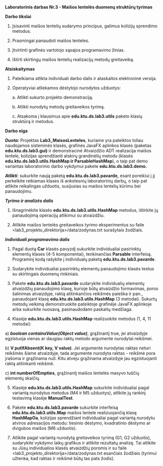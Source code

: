 **Laboratorinis darbas Nr.3 - Maišos lentelės duomenų struktūrų
tyrimas**

**Darbo tikslai**

1.  Įsisavinti maišos lentelių sudarymo principus, galimus kolizijų
    sprendimo metodus.

2.  Prasmingai panaudoti maišos lenteles.

3.  Įtvirtinti grafinės vartotojo sąsajos programavimo žinias.

4.  Ištirti skirtingų maišos lentelių realizacijų metodų greitaveiką.

**Atsiskaitymas**

1.  Pateikiama atlikta individuali darbo dalis ir ataskaitos elektroninė
    versija.

2.  Operatyviai atliekamos dėstytojo nurodytos užduotys:

    a.  Atlikti sukurto projekto demonstraciją.

    b.  Atlikti nurodytų metodų greitaveikos tyrimą.

    c.  Atsakoma į klausimus apie **edu.ktu.ds.lab3.utils** paketo
        klasių struktūrą ir metodus.

**Darbo eiga**

***Duota*:** Projektas **Lab3\_MaisosLenteles**, kuriame yra pateiktos
toliau naudojamos sisteminės klasės, grafinės JavaFX aplinkos klasės
(paketas **edu.ktu.ds.lab3.gui)** ir demonstracinė Atvaizdžio ADT
realizacija maišos lentele, kolizijas sprendžianti atskirų grandinėlių
metodu (klasės **edu.ktu.ds.lab3.utils.HashMap ir ParsableHashMap**), o
taip pat demo variantas laboratorinio darbo vykdymui pakete
**edu.ktu.ds.lab3.demo.**

***Atlikti***: sukurkite naują paketą **edu.ktu.ds.lab3.pavarde,** esant
poreikiui į jį perkelkite reikiamas klases iš ankstesnių laboratorinių
darbų, o taip pat atlikite reikalingas užduotis, susijusias su maišos
lentelių kūrimu bei panaudojimu.

***Tyrimo ir analizės dalis***

1.  Išnagrinėkite klasės **edu.ktu.ds.lab3.utils.HashMap** metodus,
    ištirkite jų panaudojimą operacijų atlikimui su atvaizdžiu.

2.  Atlikite maišos lentelės greitaveikos tyrimo eksperimentus su faile
    \<lab3\_projekto\_direktorija\>/data/zodynas.txt surašytais
    žodžiais.

***Individuali programavimo dalis***

1.  Pagal duotą **Car** klasės pavyzdį sukurkite individualiai
    pasirinktų elementų klases (4-5 komponentai), tenkinančias
    **Parsable** interfeisą. Programinį kodą rašykite į individualų
    paketą **edu.ktu.ds.lab3.pavarde**.

2.  Sudarykite individualiai pasirinktų elementų panaudojimo klasės
    testus su skirtingais duomenų rinkiniais.

3.  Pakete **edu.ktu.ds.lab3.pavarde** sudarykite individualių elementų
    atvaizdžių panaudojimo klasę, kurioje būtų atvaizdžio formavimas,
    poros šalinimas atvaizdyje, raktą atitinkančios reikšmės paieška ir
    pan., panaudojant klasę **edu.ktu.ds.lab3.utils.HashMap** (3
    metodai). Sukurtų metodų veikimą demonstruokite pateiktoje grafinėje
    JavaFX aplinkoje arba sukurkite nuosavą, pasinaudodami paskaitų
    medžiaga.

4.  Klasėje **edu.ktu.ds.lab3.utils.HashMap** realizuokite metodus (1,
    4, 11 metodai):

<!-- -->

a)  ***boolean containsValue(Object value)***, grąžinantį true, jei
    atvaizdyje egzistuoja vienas ar daugiau raktų metodo argumente
    nurodytai reikšmei.

b)  **V putIfAbsent(K key, V value)**. Jei argumente nurodytas raktas
    neturi reikšmės šiame atvaizdyje, tada argumente nurodyta raktas -
    reikšmė pora įrašoma ir grąžinama null. Kitu atveju grąžinama
    atvaizdyje jau egzistuojanti raktą atitinkanti reikšmė.

c)  **int numberOfEmpties**, grąžinantį maišos lentelės masyvo tuščių
    elementų skaičių.

<!-- -->

5.  Klasėje **edu.ktu.ds.lab3.utils.HashMap** sukurkite individualiai
    pagal variantą nurodytus metodus (M4 ir M5 užduotys), atlikite jų
    rankinį testavimą klasėje **ManualTest**.

6.  Pakete **edu.ktu.ds.lab3.pavarde** sukurkite interfeisą
    **edu.ktu.ds.lab3.utils.Map** maišos lentele realizuojančią klasę
    **HashMapOa**, kolizijas sprendžiant individualiai pagal variantą
    nurodytu atviros adresacijos metodu: tiesinio dėstymo, kvadratinio
    dėstymo ar dvigubos maišos (M6 užduotis).

7.  Atlikite pagal variantą nurodytą greitaveikos tyrimą (G1, G2
    užduotis), sudarykite vykdymo laikų grafikus ir atlikite rezultatų
    analizę. Tai atlikite su Jūsų individualios klasės atvaizdžių
    poromis ir su faile \<lab3\_projekto\_direktorija\>/data/zodynas.txt
    esančiais žodžiais (tyrimui užtenka, kad raktas ir reikšmė būtų tas
    pats žodis).
